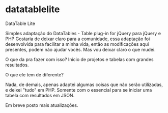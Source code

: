 # datatablelite

DataTable Lite

Simples adaptação do DataTables - Table plug-in for jQuery para jQuery e PHP Gostaria de deixar claro para a comunidade, essa adaptação foi desenvolvida para facilitar a minha vida, então as modificações aqui presentes, podem não ajudar vocês. Mas vou deixar claro o que mudei.

O que da pra fazer com isso?
Início de projetos e tabelas com grandes resultados.

O que ele tem de diferente?

Nada, de demais, apenas adaptei algumas coisas que não serão utilizadas, e deixei "tudo" em PHP.
Somente com o essencial para se iniciar uma tabela com resultados em JSON.


Em breve posto mais atualizações.
